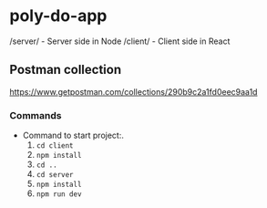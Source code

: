 # poly-do-app

/server/ - Server side in Node
/client/ - Client side in React

## Postman collection
https://www.getpostman.com/collections/290b9c2a1fd0eec9aa1d

### Commands

- Command to start project:.
    1. `cd client`
    2. `npm install`
    3. `cd ..`
    4. `cd server`
    5. `npm install`
    6. `npm run dev`


